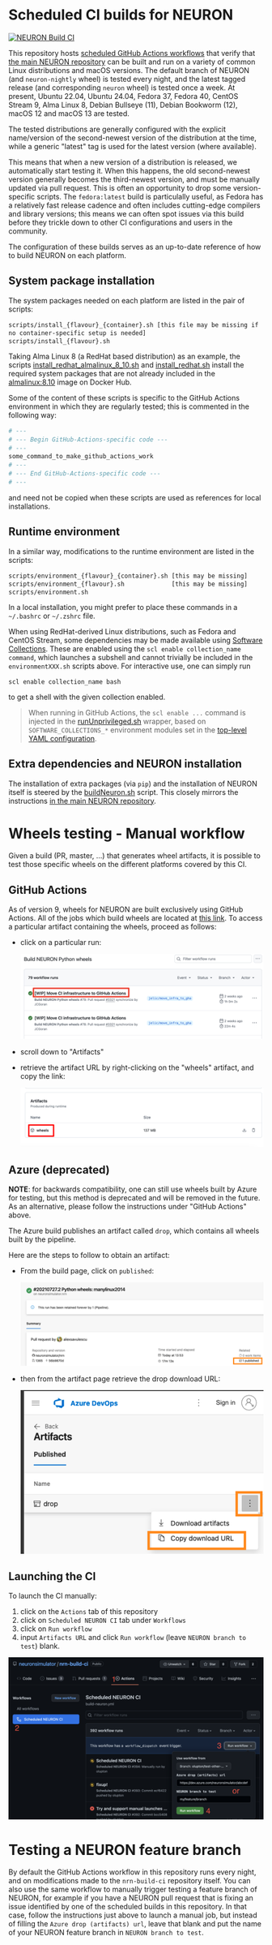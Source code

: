 # Scheduled CI builds for NEURON
[![NEURON Build CI](https://github.com/neuronsimulator/nrn-build-ci/actions/workflows/build-neuron.yml/badge.svg)](https://github.com/neuronsimulator/nrn-build-ci/actions/workflows/build-neuron.yml)

This repository hosts [scheduled GitHub Actions workflows](.github/workflows/neuron-ci.yaml) that verify that [the main NEURON repository](https://github.com/neuronsimulator/nrn) can be built and run on a variety of common Linux distributions and macOS versions.
The default branch of NEURON (and `neuron-nightly` wheel) is tested every night,
and the latest tagged release (and corresponding `neuron` wheel) is tested once
a week.
At present, Ubuntu 22.04, Ubuntu 24.04, Fedora 37, Fedora 40, CentOS Stream
9, Alma Linux 8, Debian Bullseye (11), Debian Bookworm (12), macOS 12 and
macOS 13 are tested.

The tested distributions are generally configured with the explicit
name/version of the second-newest version of the distribution at the time,
while a generic "latest" tag is used for the latest version (where available).

This means that when a new version of a distribution is released, we
automatically start testing it.
When this happens, the old second-newest version generally becomes the
third-newest version, and must be manually updated via pull request.
This is often an opportunity to drop some version-specific scripts.
The `fedora:latest` build is particulally useful, as Fedora has a relatively
fast release cadence and often includes cutting-edge compilers and library
versions; this means we can often spot issues via this build before they
trickle down to other CI configurations and users in the community.

The configuration of these builds serves as an up-to-date reference of how to build NEURON on each platform.

## System package installation
The system packages needed on each platform are listed in the pair of scripts:
```
scripts/install_{flavour}_{container}.sh [this file may be missing if no container-specific setup is needed]
scripts/install_{flavour}.sh
```
Taking Alma Linux 8 (a RedHat based distribution) as an example, the scripts [install_redhat_almalinux_8_10.sh](scripts/install_redhat_almalinux_8_10.sh) and [install_redhat.sh](scripts/install_redhat.sh) install the required system packages that are not already included in the [almalinux:8.10](https://hub.docker.com/_/almalinux) image on Docker Hub.

Some of the content of these scripts is specific to the GitHub Actions environment in which they are regularly tested; this is commented in the following way:
```sh
# ---
# --- Begin GitHub-Actions-specific code ---
# ---
some_command_to_make_github_actions_work
# ---
# --- End GitHub-Actions-specific code ---
# ---
```
and need not be copied when these scripts are used as references for local installations.

## Runtime environment
In a similar way, modifications to the runtime environment are listed in the scripts:
```
scripts/environment_{flavour}_{container}.sh [this may be missing]
scripts/environment_{flavour}.sh             [this may be missing]
scripts/environment.sh
```
In a local installation, you might prefer to place these commands in a `~/.bashrc` or `~/.zshrc` file.

When using RedHat-derived Linux distributions, such as Fedora and CentOS Stream, some dependencies may be made available using [Software Collections](https://www.softwarecollections.org/en/).
These are enabled using the `scl enable collection_name command`, which launches a subshell and cannot trivially be included in the `environmentXXX.sh` scripts above.
For interactive use, one can simply run
```
scl enable collection_name bash
```
to get a shell with the given collection enabled.
> When running in GitHub Actions, the `scl enable ...` command is injected in the [runUnprivileged.sh](wrappers/runUnprivileged.sh) wrapper, based on `SOFTWARE_COLLECTIONS_*` environment modules set in the [top-level YAML configuration](.github/workflows/neuron-ci.yaml).

## Extra dependencies and NEURON installation
The installation of extra packages (via `pip`) and the installation of NEURON itself is steered by the [buildNeuron.sh](scripts/buildNeuron.sh) script.
This closely mirrors the instructions [in the main NEURON repository](https://github.com/neuronsimulator/nrn/#build-cmake).

# Wheels testing - Manual workflow

Given a build (PR, master, ...) that generates wheel artifacts, it is possible to test those specific wheels on the different platforms covered by this CI.

## GitHub Actions

As of version 9, wheels for NEURON are built exclusively using GitHub Actions. All of the jobs which build wheels are located at [this link](https://github.com/neuronsimulator/nrn/actions/workflows/wheels.yml). To access a particular artifact containing the wheels, proceed as follows:

* click on a particular run:

  ![](images/gha1.png)
* scroll down to "Artifacts"
* retrieve the artifact URL by right-clicking on the "wheels" artifact, and copy the link:

  ![](images/gha2.png)

## Azure (deprecated)

**NOTE**: for backwards compatibility, one can still use wheels built by Azure for testing, but this method is deprecated and will be removed in the future.
As an alternative, please follow the instructions under "GitHub Actions" above.

The Azure build publishes an artifact called `drop`, which contains all wheels built by the pipeline.

Here are the steps to follow to obtain an artifact:

* From the build page, click on `published`:

  ![](images/drop1.png)
* then from the artifact page retrieve the drop download URL:

  ![](images/drop2.png)


## Launching the CI

To launch the CI manually:

1) click on the `Actions` tab of this repository
2) click on `Scheduled NEURON CI` tab under `Workflows`
3) click on `Run workflow`
4) input `Artifacts URL` and click `Run workflow` (leave `NEURON branch to test`) blank.
     
![](images/manual-dispatch.png)

# Testing a NEURON feature branch

By default the GitHub Actions workflow in this repository runs every night, and on modifications made to the `nrn-build-ci` repository itself.
You can also use the same workflow to manually trigger testing a feature branch of NEURON, for example if you have a NEURON pull request that is fixing an issue identified by one of the scheduled builds in this repository.
In that case, follow the instructions just above to launch a manual job, but instead of filling the `Azure drop (artifacts) url`, leave that blank and put the name of your NEURON feature branch in `NEURON branch to test`.
